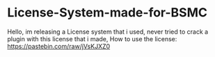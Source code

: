 # License-System-made-for-BSMC
Hello, im releasing a License system that i used, never tried to crack a plugin with this license that i made, How to use the license: https://pastebin.com/raw/jVsKJXZ0
